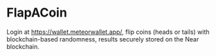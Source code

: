 # FlapACoin
 Login at https://wallet.meteorwallet.app/, flip coins (heads or tails) with blockchain-based randomness, results securely stored on the Near blockchain.
